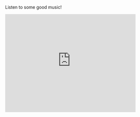 <!-- 
.. title: Interlude
.. slug: interlude
.. date: 2015-07-21 22:30:45 UTC+02:00
.. tags: Music 
.. category: 
.. link: 
.. description: 
.. type: text
-->

Listen to some good music!

<iframe width="420" height="315" src="https://www.youtube.com/embed/VKtgWx6e0hs" frameborder="0" allowfullscreen></iframe>
